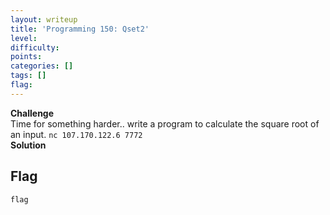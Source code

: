 ```yaml
---
layout: writeup
title: 'Programming 150: Qset2'
level:
difficulty:
points:
categories: []
tags: []
flag:
---
```

**Challenge**   
Time for something harder.. write a program to calculate the square root
of an input. `nc 107.170.122.6 7772`  
**Solution**   
## Flag

    flag

